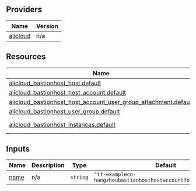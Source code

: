 <!-- BEGIN_TF_DOCS -->
## Providers

| Name | Version |
|------|---------|
| <a name="provider_alicloud"></a> [alicloud](#provider\_alicloud) | n/a |

## Resources

| Name | Type |
|------|------|
| [alicloud_bastionhost_host.default](https://registry.terraform.io/providers/hashicorp/alicloud/latest/docs/resources/bastionhost_host) | resource |
| [alicloud_bastionhost_host_account.default](https://registry.terraform.io/providers/hashicorp/alicloud/latest/docs/resources/bastionhost_host_account) | resource |
| [alicloud_bastionhost_host_account_user_group_attachment.default](https://registry.terraform.io/providers/hashicorp/alicloud/latest/docs/resources/bastionhost_host_account_user_group_attachment) | resource |
| [alicloud_bastionhost_user_group.default](https://registry.terraform.io/providers/hashicorp/alicloud/latest/docs/resources/bastionhost_user_group) | resource |
| [alicloud_bastionhost_instances.default](https://registry.terraform.io/providers/hashicorp/alicloud/latest/docs/data-sources/bastionhost_instances) | data source |

## Inputs

| Name | Description | Type | Default | Required |
|------|-------------|------|---------|:--------:|
| <a name="input_name"></a> [name](#input\_name) | n/a | `string` | `"tf-examplecn-hangzhoubastionhosthostaccountforUserGroup16733"` | no |
<!-- END_TF_DOCS -->    